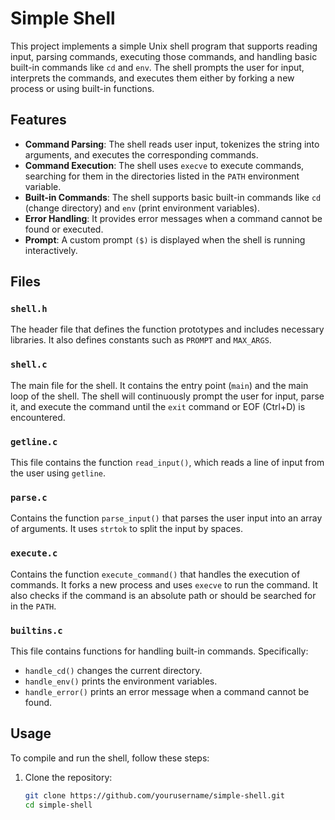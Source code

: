 # Simple Shell

This project implements a simple Unix shell program that supports reading input, parsing commands, executing those commands, and handling basic built-in commands like `cd` and `env`. The shell prompts the user for input, interprets the commands, and executes them either by forking a new process or using built-in functions.

## Features

- **Command Parsing**: The shell reads user input, tokenizes the string into arguments, and executes the corresponding commands.
- **Command Execution**: The shell uses `execve` to execute commands, searching for them in the directories listed in the `PATH` environment variable.
- **Built-in Commands**: The shell supports basic built-in commands like `cd` (change directory) and `env` (print environment variables).
- **Error Handling**: It provides error messages when a command cannot be found or executed.
- **Prompt**: A custom prompt `($)` is displayed when the shell is running interactively.

## Files

### `shell.h`
The header file that defines the function prototypes and includes necessary libraries. It also defines constants such as `PROMPT` and `MAX_ARGS`.

### `shell.c`
The main file for the shell. It contains the entry point (`main`) and the main loop of the shell. The shell will continuously prompt the user for input, parse it, and execute the command until the `exit` command or EOF (Ctrl+D) is encountered.

### `getline.c`
This file contains the function `read_input()`, which reads a line of input from the user using `getline`.

### `parse.c`
Contains the function `parse_input()` that parses the user input into an array of arguments. It uses `strtok` to split the input by spaces.

### `execute.c`
Contains the function `execute_command()` that handles the execution of commands. It forks a new process and uses `execve` to run the command. It also checks if the command is an absolute path or should be searched for in the `PATH`.

### `builtins.c`
This file contains functions for handling built-in commands. Specifically:
- `handle_cd()` changes the current directory.
- `handle_env()` prints the environment variables.
- `handle_error()` prints an error message when a command cannot be found.

## Usage

To compile and run the shell, follow these steps:

1. Clone the repository:
   ```bash
   git clone https://github.com/yourusername/simple-shell.git
   cd simple-shell
